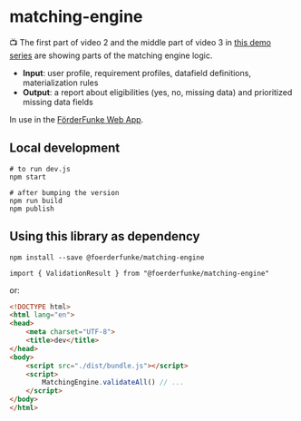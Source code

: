 # matching-engine

:tv: The first part of video 2 and the middle part of video 3 in [this demo series](https://youtube.com/playlist?list=PLqnwgqv0hgr5XX7cui8KeycLc5nL1Ixk9) are showing parts of the matching engine logic.

- **Input**: user profile, requirement profiles, datafield definitions, materialization rules
- **Output**: a report about eligibilities (yes, no, missing data) and prioritized missing data fields

In use in the [FörderFunke Web App](https://github.com/Citizen-Knowledge-Graph/foerderfunke-react-app).

## Local development

```shell
# to run dev.js
npm start

# after bumping the version
npm run build
npm publish
```

## Using this library as dependency

```shell
npm install --save @foerderfunke/matching-engine

import { ValidationResult } from "@foerderfunke/matching-engine"
```
or:

```html
<!DOCTYPE html>
<html lang="en">
<head>
    <meta charset="UTF-8">
    <title>dev</title>
</head>
<body>
    <script src="./dist/bundle.js"></script>
    <script>
        MatchingEngine.validateAll() // ...
    </script>
</body>
</html>
```
